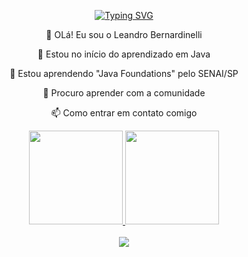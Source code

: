 <p align="center">
  <a href="https://git.io/typing-svg">
    <img src="https://readme-typing-svg.demolab.com?font=Fira+Code&weight=600&size=25&pause=1000&color=ffffff&random=false&width=435&height=40&lines=Ol%C3%A1%2C+sou+o+Leandro!!!+%E2%98%95%F0%9F%92%BB" alt="Typing SVG">
  </a>
</p>

<div align="center">


 👋 OLá! Eu sou o Leandro Bernardinelli
 
 👀 Estou no início do aprendizado em Java
 
 🌱 Estou aprendendo "Java Foundations" pelo SENAI/SP
 
 💞️ Procuro aprender com a comunidade
 
 📫 Como entrar em contato comigo 

</div>
<div align="center">
  <a href="https://github.com/LeandroBernardinelli">
  <img height="150em" src="https://github-readme-stats.vercel.app/api?username=LeandroBernardinelli&show_icons=true&theme=dark&include_all_commits=true&count_private=true"/>
  <img height="150em" src="https://github-readme-stats.vercel.app/api/top-langs/?username=LeandroBernardinelli&layout=compact&langs_count=7&theme=dark"/>
</div>

<div style="display: inline_block" align="center"><br>
<a href="https://www.linkedin.com/in/leandro-bernardinelli-b8a443302/"><img src="https://img.shields.io/badge/-LinkedIn-%230077B5?style=for-the-badge&logo=linkedin&logoColor=white"></a> 

